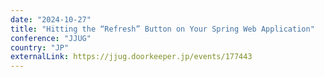 ```yaml
---
date: "2024-10-27"
title: "Hitting the “Refresh” Button on Your Spring Web Application"
conference: "JJUG"
country: "JP"
externalLink: https://jjug.doorkeeper.jp/events/177443
---
```

